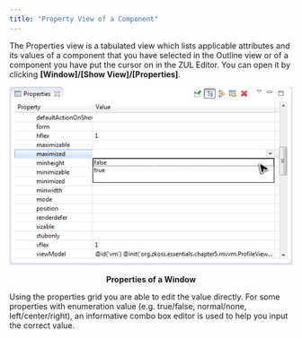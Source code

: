 ```yaml
---
title: "Property View of a Component"
---
```


The Properties view is a tabulated view which lists applicable
attributes and its values of a component that you have selected in the
Outline view or of a component you have put the cursor on in the ZUL
Editor. You can open it by clicking **\[Window\]/\[Show
View\]/\[Properties\]**.

![](images/studio-properties-view.png)

<div style='text-align:center'>

**Properties of a Window**

</div>

Using the properties grid you are able to edit the value directly. For
some properties with enumeration value (e.g. true/false, normal/none,
left/center/right), an informative combo box editor is used to help you
input the correct value.
